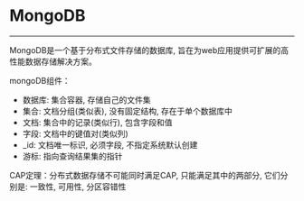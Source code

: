 # MongoDB
---

MongoDB是一个基于分布式文件存储的数据库, 旨在为web应用提供可扩展的高性能数据存储解决方案。

mongoDB组件：
* 数据库: 集合容器, 存储自己的文件集
* 集合: 文档分组(类似表), 没有固定结构, 存在于单个数据库中
* 文档: 集合中的记录(类似行), 包含字段和值
* 字段: 文档中的键值对(类似列)
* _id: 文档唯一标识, 必须字段, 不指定系统默认创建
* 游标: 指向查询结果集的指针

CAP定理：分布式数据存储不可能同时满足CAP, 只能满足其中的两部分, 它们分别是: 一致性, 可用性, 分区容错性
